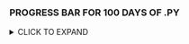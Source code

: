 
### PROGRESS BAR FOR 100 DAYS OF .PY

<details>
  <summary> CLICK TO EXPAND </summary>

| SECTION | PERCENTAGE | 
| :---: | :---:|
|1 | 100% |
|2 | 100% |
|3 | 100% |
|4 | 100% |
|5 | 100% |
|6 | 100% |
|7 | 50% |
|8 | 50% |
|9 | 0% |
|10 | 0% | 
|11 | 0% |
|12 | 0% |
|13 | 100% |



</details>
